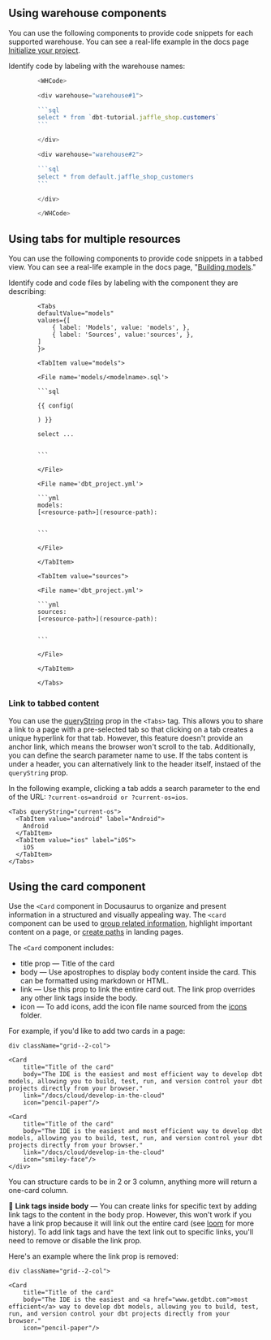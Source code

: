 ## Using warehouse components

You can use the following components to provide code snippets for each supported warehouse. You can see a real-life example in the docs page [Initialize your project](/docs/quickstarts/dbt-cloud/databricks#initialize-your-dbt-project-and-start-developing).

Identify code by labeling with the warehouse names:

```js
        <WHCode>

        <div warehouse="warehouse#1">

        ```sql
        select * from `dbt-tutorial.jaffle_shop.customers`
        ```

        </div>

        <div warehouse="warehouse#2">

        ```sql
        select * from default.jaffle_shop_customers
        ```

        </div>

        </WHCode>
```

## Using tabs for multiple resources

You can use the following components to provide code snippets in a tabbed view. You can see a real-life example in the docs page, "[Building models](https://docs.getdbt.com/docs/building-a-dbt-project/building-models#building-dependencies-between-models)."

Identify code and code files by labeling with the component they are describing:

```code
        <Tabs
        defaultValue="models"
        values={[
            { label: 'Models', value: 'models', },
            { label: 'Sources', value:'sources', },
        ]
        }>

        <TabItem value="models">

        <File name='models/<modelname>.sql'>

        ```sql

        {{ config(

        ) }}

        select ...


        ```

        </File>

        <File name='dbt_project.yml'>

        ```yml
        models:
        [<resource-path>](resource-path):


        ```

        </File>

        </TabItem>

        <TabItem value="sources">

        <File name='dbt_project.yml'>

        ```yml
        sources:
        [<resource-path>](resource-path):


        ```

        </File>

        </TabItem>

        </Tabs>
```

### Link to tabbed content

You can use the [queryString](https://docusaurus.io/docs/next/markdown-features/tabs?current-os=ios#query-string) prop in the `<Tabs>` tag. This allows you to share a link to a page with a pre-selected tab so that clicking on a tab creates a unique hyperlink for that tab. However, this feature doesn't provide an anchor link, which means the browser won't scroll to the tab. Additionally, you can define the search parameter name to use. If the tabs content is under a header, you can alternatively link to the header itself, instaed of the `queryString` prop.

In the following example, clicking a tab adds a search parameter to the end of the URL: `?current-os=android or ?current-os=ios`.

```
<Tabs queryString="current-os">
  <TabItem value="android" label="Android">
    Android
  </TabItem>
  <TabItem value="ios" label="iOS">
    iOS
  </TabItem>
</Tabs>
```

## Using the card component

Use the `<Card` component in Docusaurus to organize and present information in a structured and visually appealing way. The `<card` component can be used to [group related information](https://docs.getdbt.com/docs/cloud/about-cloud/dbt-cloud-features), highlight important content on a page, or [create paths](https://docs.getdbt.com/docs/quickstarts/overview) in landing pages.

The `<Card` component includes:

- title prop &mdash; Title of the card
- body &mdash; Use apostrophes to display body content inside the card. This can be formatted using markdown or HTML. 
- link &mdash; Use this prop to link the entire card out. The link prop overrides any other link tags inside the body.
- icon &mdash; To add icons, add the icon file name sourced from the [icons](https://github.com/dbt-labs/docs.getdbt.com/tree/current/website/static/img/icons) folder.

For example, if you'd like to add two cards in a page:

```
div className="grid--2-col">

<Card
    title="Title of the card"
    body="The IDE is the easiest and most efficient way to develop dbt models, allowing you to build, test, run, and version control your dbt projects directly from your browser."
    link="/docs/cloud/develop-in-the-cloud"
    icon="pencil-paper"/>
    
<Card
    title="Title of the card"
    body="The IDE is the easiest and most efficient way to develop dbt models, allowing you to build, test, run, and version control your dbt projects directly from your browser."
    link="/docs/cloud/develop-in-the-cloud"
    icon="smiley-face"/>
</div>
```

You can structure cards to be in 2 or 3 column, anything more will return a one-card column. 

📌 **Link tags inside body** &mdash; You can create links for specific text by adding link tags to the content in the body prop. However, this won't work if you have a link prop because it will link out the entire card (see [loom](https://www.loom.com/share/c34967b5bd2945beb81061b43c4797be?t=80) for more history). To add link tags and have the text link out to specific links, you'll need to remove or disable the link prop. 

Here's an example where the link prop is removed:

```
div className="grid--2-col">

<Card
    title="Title of the card"
    body="The IDE is the easiest and <a href="www.getdbt.com">most efficient</a> way to develop dbt models, allowing you to build, test, run, and version control your dbt projects directly from your browser."
    icon="pencil-paper"/>
```
